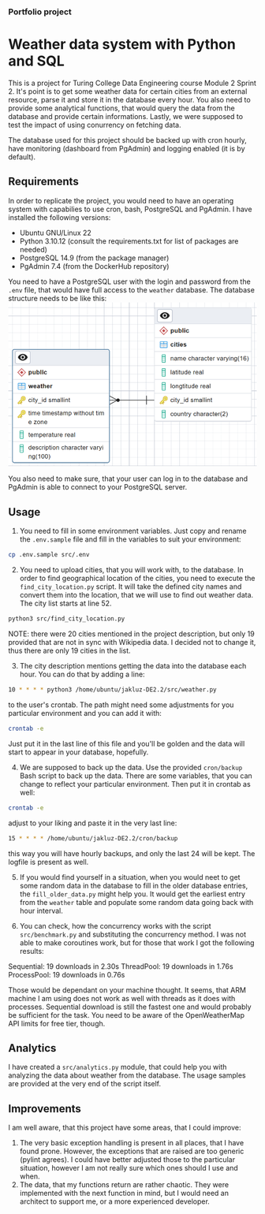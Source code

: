 ### Portfolio project
# Weather data system with Python and SQL

This is a project for Turing College Data Engineering course Module 2 Sprint 2. It's point is to get some weather data for certain cities from an external resource, parse it and store it in the database every hour. You also need to provide some analytical functions, that would query the data from the database and provide certain informations. Lastly, we were supposed to test the impact of using conurrency on fetching data.

The database used for this project should be backed up with cron hourly, have monitoring (dashboard from PgAdmin) and logging enabled (it is by default).

## Requirements
In order to replicate the project, you would need to have an operating system with capabilies to use cron, bash, PostgreSQL and PgAdmin. I have installed the following versions:
- Ubuntu GNU/Linux 22
- Python 3.10.12 (consult the requirements.txt for list of packages are needed)
- PostgreSQL 14.9 (from the package manager)
- PgAdmin 7.4 (from the DockerHub repository)

You need to have a PostgreSQL user with the login and password from the `.env` file, that would have full access to the `weather` database. The database structure needs to be like this:
![img](img/database_diagram.png)

You also need to make sure, that your user can log in to the database and PgAdmin is able to connect to your PostgreSQL server.

## Usage

1. You need to fill in some environment variables. Just copy and rename the `.env.sample` file and fill in the variables to suit your environment:
```bash
cp .env.sample src/.env
```

2. You need to upload cities, that you will work with, to the database. In order to find geographical location of the cities, you need to execute the `find_city_location.py` script. It will take the defined city names and convert them into the location, that we will use to find out weather data. The city list starts at line 52.

```bash
python3 src/find_city_location.py
```

NOTE: there were 20 cities mentioned in the project description, but only 19 provided that are not in sync with Wikipedia data. I decided not to change it, thus there are only 19 cities in the list.

3. The city description mentions getting the data into the database each hour. You can do that by adding a line:
```bash
10 * * * * python3 /home/ubuntu/jakluz-DE2.2/src/weather.py
```
to the user's crontab. The path might need some adjustments for you particular environment and you can add it with:
```bash
crontab -e
```
Just put it in the last line of this file and you'll be golden and the data will start to appear in your database, hopefully.

4. We are supposed to back up the data. Use the provided `cron/backup` Bash script to back up the data. There are some variables, that you can change to reflect your particular environment. Then put it in crontab as well:
```bash
crontab -e
```
adjust to your liking and paste it in the very last line:
```bash
15 * * * * /home/ubuntu/jakluz-DE2.2/cron/backup
```
this way you will have hourly backups, and only the last 24 will be kept. The logfile is present as well.

5. If you would find yourself in a situation, when you would neet to get some random data in the database to fill in the older database entries, the `fill_older_data.py` might help you. It would get the earliest entry from the `weather` table and populate some random data going back with hour interval.

6. You can check, how the concurrency works with the script `src/benchmark.py` and substituting the concurrency method. I was not able to make coroutines work, but for those that work I got the following results:

Sequential: 19 downloads in 2.30s
ThreadPool: 19 downloads in 1.76s
ProcessPool: 19 downloads in 0.76s

Those would be dependant on your machine thought. It seems, that ARM machine I am using does not work as well with threads as it does with processes. Sequential download is still the fastest one and would probably be sufficient for the task. You need to be aware of the OpenWeatherMap API limits for free tier, though.

## Analytics
I have created a `src/analytics.py` module, that could help you with analyzing the data about weather from the database. The usage samples are provided at the very end of the script itself.

## Improvements
I am well aware, that this project have some areas, that I could improve:
1. The very basic exception handling is present in all places, that I have found prone. However, the exceptions that are raised are too generic (pylint agrees). I could have better adjusted those to the particular situation, however I am not really sure which ones should I use and when.
2. The data, that my functions return are rather chaotic. They were implemented with the next function in mind, but I would need an architect to support me, or a more experienced developer.